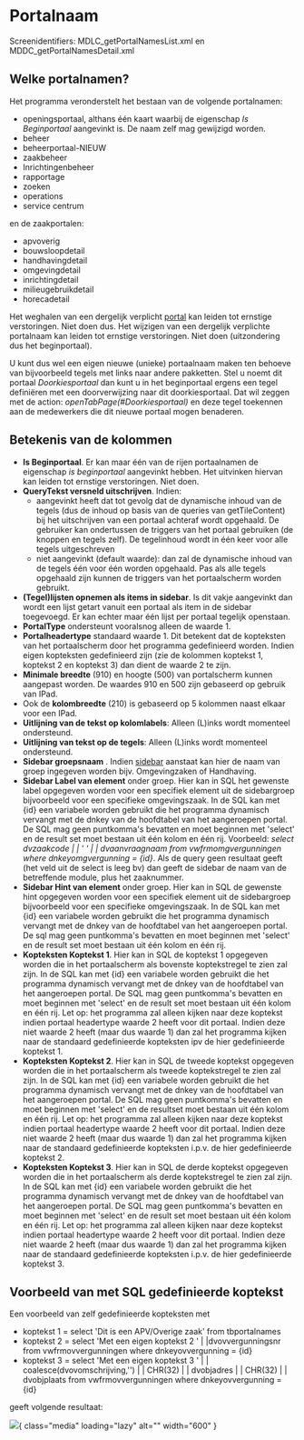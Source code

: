 # Portalnaam

Screenidentifiers: MDLC_getPortalNamesList.xml en MDDC_getPortalNamesDetail.xml

## Welke portalnamen?

Het programma veronderstelt het bestaan van de volgende portalnamen:

- openingsportaal, althans één kaart waarbij de eigenschap _Is Beginportaal_ aangevinkt is. De naam zelf mag gewijzigd worden.
- beheer
- beheerportaal-NIEUW
- zaakbeheer
- Inrichtingenbeheer
- rapportage
- zoeken
- operations
- service centrum

en de zaakportalen:

- apvoverig
- bouwsloopdetail
- handhavingdetail
- omgevingdetail
- inrichtingdetail
- milieugebruikdetail
- horecadetail

Het weghalen van een dergelijk verplicht [portal](./README.md) kan leiden tot ernstige verstoringen. Niet doen dus. Het wijzigen van een dergelijk verplichte portalnaam kan leiden tot ernstige verstoringen. Niet doen (uitzondering dus het beginportaal).

U kunt dus wel een eigen nieuwe (unieke) portaalnaam maken ten behoeve van bijvoorbeeld tegels met links naar andere pakketten.
Stel u noemt dit portaal _Doorkiesportaal_ dan kunt u in het beginportaal ergens een tegel definiëren met een doorverwijzing naar dit doorkiesportaal. Dat wil zeggen met de action: _openTabPage(#Doorkiesportaal)_ en deze tegel toekennen aan de medewerkers die dit nieuwe portaal mogen benaderen.

## Betekenis van de kolommen

- **Is Beginportaal**. Er kan maar één van de rijen portaalnamen de eigenschap _is beginportaal_ aangevinkt hebben. Het uitvinken hiervan kan leiden tot ernstige verstoringen. Niet doen.
- **QueryTekst versneld uitschrijven**. Indien:
  - aangevinkt heeft dat tot gevolg dat de dynamische inhoud van de tegels (dus de inhoud op basis van de queries van getTileContent) bij het uitschrijven van een portaal achteraf wordt opgehaald. De gebruiker kan ondertussen de triggers van het portaal gebruiken (de knoppen en tegels zelf). De tegelinhoud wordt in één keer voor alle tegels uitgeschreven
  - niet aangevinkt (default waarde): dan zal de dynamische inhoud van de tegels één voor één worden opgehaald. Pas als alle tegels opgehaald zijn kunnen de triggers van het portaalscherm worden gebruikt.
- **(Tegel)lijsten opnemen als items in sidebar**. Is dit vakje aangevinkt dan wordt een lijst getart vanuit een portaal als item in de sidebar toegevoegd. Er kan echter maar één lijst per portaal tegelijk openstaan.
- **PortalType** ondersteunt vooralsnog alleen de waarde 1.
- **Portalheadertype** standaard waarde 1. Dit betekent dat de kopteksten van het portaalscherm door het programma gedefinieerd worden. Indien eigen kopteksten gedefinieerd zijn (zie de kolommen koptekst 1, koptekst 2 en koptekst 3) dan dient de waarde 2 te zijn.
- **Minimale breedte** (910) en hoogte (500) van portalscherm kunnen aangepast worden. De waardes 910 en 500 zijn gebaseerd op gebruik van IPad.
- Ook de **kolombreedte** (210) is gebaseerd op 5 kolommen naast elkaar voor een IPad.
- **Uitlijning van de tekst op kolomlabels**: Alleen (L)inks wordt momenteel ondersteund.
- **Uitlijning van tekst op de tegels**: Alleen (L)inks wordt momenteel ondersteund.
- **Sidebar groepsnaam** . Indien [sidebar](../sidebar_zijbalk.md) aanstaat kan hier de naam van groep ingegeven worden bijv. Omgevingzaken of Handhaving.
- **Sidebar Label van element** onder groep. Hier kan in SQL het gewenste label opgegeven worden voor een specifiek element uit de sidebargroep bijvoorbeeld voor een specifieke omgevingszaak. In de SQL kan met {id} een variabele worden gebruikt die het programma dynamisch vervangt met de dnkey van de hoofdtabel van het aangeroepen portal. De SQL mag geen puntkomma's bevatten en moet beginnen met 'select' en de result set moet bestaan uit één kolom en één rij. Voorbeeld: _select dvzaakcode | | ' ' | | dvaanvraagnaam from vwfrmomgvergunningen where dnkeyomgvergunning = {id}_. Als de query geen resultaat geeft (het veld uit de select is leeg bv) dan geeft de sidebar de naam van de betreffende module, plus het zaaknummer.
- **Sidebar Hint van element** onder groep. Hier kan in SQL de gewenste hint opgegeven worden voor een specifiek element uit de sidebargroep bijvoorbeeld voor een specifieke omgevingszaak. In de SQL kan met {id} een variabele worden gebruikt die het programma dynamisch vervangt met de dnkey van de hoofdtabel van het aangeroepen portal. De sql mag geen puntkomma's bevatten en moet beginnen met 'select' en de result set moet bestaan uit één kolom en één rij.
- **Kopteksten Koptekst 1**. Hier kan in SQL de koptekst 1 opgegeven worden die in het portaalscherm als bovenste koptekstregel te zien zal zijn. In de SQL kan met {id} een variabele worden gebruikt die het programma dynamisch vervangt met de dnkey van de hoofdtabel van het aangeroepen portal. De SQL mag geen puntkomma's bevatten en moet beginnen met 'select' en de result set moet bestaan uit één kolom en één rij. Let op: het programma zal alleen kijken naar deze koptekst indien portaal headertype waarde 2 heeft voor dit portaal. Indien deze niet waarde 2 heeft (maar dus waarde 1) dan zal het programma kijken naar de standaard gedefinieerde kopteksten ipv de hier gedefinieerde koptekst 1.
- **Kopteksten Koptekst 2**. Hier kan in SQL de tweede koptekst opgegeven worden die in het portaalscherm als tweede koptekstregel te zien zal zijn. In de SQL kan met {id} een variabele worden gebruikt die het programma dynamisch vervangt met de dnkey van de hoofdtabel van het aangeroepen portal. De SQL mag geen puntkomma's bevatten en moet beginnen met 'select' en de resultset moet bestaan uit één kolom en één rij. Let op: het programma zal alleen kijken naar deze koptekst indien portaal headertype waarde 2 heeft voor dit portaal. Indien deze niet waarde 2 heeft (maar dus waarde 1) dan zal het programma kijken naar de standaard gedefinieerde kopteksten i.p.v. de hier gedefinieerde koptekst 2.
- **Kopteksten Koptekst 3**. Hier kan in SQL de derde koptekst opgegeven worden die in het portaalscherm als derde koptekstregel te zien zal zijn. In de SQL kan met {id} een variabele worden gebruikt die het programma dynamisch vervangt met de dnkey van de hoofdtabel van het aangeroepen portal. De SQL mag geen puntkomma's bevatten en moet beginnen met 'select' en de result set moet bestaan uit één kolom en één rij. Let op: het programma zal alleen kijken naar deze koptekst indien portaal headertype waarde 2 heeft voor dit portaal. Indien deze niet waarde 2 heeft (maar dus waarde 1) dan zal het programma kijken naar de standaard gedefinieerde kopteksten i.p.v. de hier gedefinieerde koptekst 3.

## Voorbeeld van met SQL gedefinieerde koptekst

Een voorbeeld van zelf gedefinieerde kopteksten met

- koptekst 1 = select 'Dit is een APV/Overige zaak' from tbportalnames
- koptekst 2 = select 'Met een eigen koptekst 2 ' | |dvovvergunningsnr from vwfrmovvergunningen where dnkeyovvergunning = {id}
- koptekst 3 = select 'Met een eigen koptekst 3 ' | | coalesce(dvovomschrijving,'') | | CHR(32) | | dvobjadres | | CHR(32) | | dvobjplaats from vwfrmovvergunningen where dnkeyovvergunning = {id}

geeft volgende resultaat:

![](../../img/applicatiebeheer/instellen_inrichten/portaldefinitie/2020-11-05_10_42_46-demo2_v.1.19.0.w.600_tok.99c2ee.png){ class="media" loading="lazy" alt="" width="600" }
